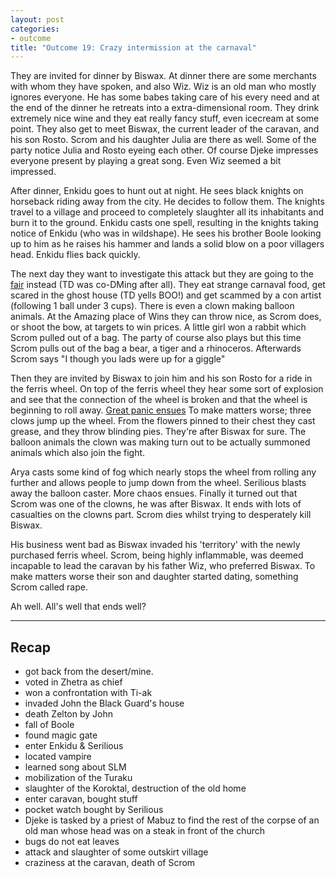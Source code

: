 ```yaml
---
layout: post
categories:
- outcome
title: "Outcome 19: Crazy intermission at the carnaval"
---
```


They are invited for dinner by Biswax. At dinner there are some merchants with
whom they have spoken, and also Wiz. Wiz is an old man who mostly ignores
everyone. He has some babes taking care of his every need and at the end of the
dinner he retreats into a extra-dimensional room. They drink extremely nice wine
and they eat really fancy stuff, even icecream at some point. They also get to
meet Biswax, the current leader of the caravan, and his son Rosto. Scrom and his
daughter Julia are there as well. Some of the party notice Julia and Rosto
eyeing each other. Of course Djeke impresses everyone present by playing a great
song. Even Wiz seemed a bit impressed.

After dinner, Enkidu goes to hunt out at night. He sees black knights on
horseback riding away from the city. He decides to follow them. The knights
travel to a village and proceed to completely slaughter all its inhabitants and
burn it to the ground.  Enkidu casts one spell, resulting in the knights taking
notice of Enkidu (who was in wildshape). He sees his brother Boole looking up to
him as he raises his hammer and lands a solid blow on a poor villagers head.
Enkidu flies back quickly.

The next day they want to investigate this attack but they are going to the
[fair](https://www.youtube.com/watch?v=r-t_G_c4rss&list=PLE7C72B243D5320F4)
instead (TD was co-DMing after all). They eat strange carnaval food, get scared
in the ghost house (TD yells BOO!) and get scammed by a con artist (following 1
ball under 3 cups). There is even a clown making balloon animals. At the Amazing
place of Wins they can throw nice, as Scrom does, or shoot the bow, at targets
to win prices. A little girl won a rabbit which Scrom pulled out of a bag. The
party of course also plays but this time Scrom pulls out of the bag a bear, a
tiger and a rhinoceros. Afterwards Scrom says "I though you lads were up for a
giggle"

Then they are invited by Biswax to join him and his son Rosto for a ride in the
ferris wheel. On top of the ferris wheel they hear some sort of explosion and
see that the connection of the wheel is broken and that the wheel is beginning
to roll away. [Great panic ensues](https://www.youtube.com/watch?v=yF-Rl5acQdA)
To make matters worse; three clows jump up the wheel. From the flowers pinned to
their chest they cast grease, and they throw blinding pies.  They're after
Biswax for sure. The balloon animals the clown was making turn out to be
actually summoned animals which also join the fight.

Arya casts some kind of fog which nearly stops the wheel from rolling any
further and allows people to jump down from the wheel. Serilious blasts away the
balloon caster. More chaos ensues. Finally it turned out that Scrom was one of
the clowns, he was after Biswax. It ends with lots of casualties on the clowns
part. Scrom dies whilst trying to desperately kill Biswax.

His business went bad as Biswax invaded his 'territory' with the newly purchased
ferris wheel. Scrom, being highly inflammable, was deemed incapable to lead the
caravan by his father Wiz, who preferred Biswax. To make matters worse their son
and daughter started dating, something Scrom called rape.

Ah well. All's well that ends well?

---

## Recap

* got back from the
desert/mine.
* voted in Zhetra as
chief
* won a confrontation with
Ti-ak
* invaded John the Black Guard's
house
* death Zelton by
John
* fall of
Boole
* found magic
gate
* enter Enkidu &
Serilious
* located
vampire
* learned song about
SLM
* mobilization of the
Turaku
* slaughter of the Koroktal, destruction of the old
home
* enter caravan, bought
stuff
* pocket watch bought by
Serilious
* Djeke is tasked by a priest of Mabuz to find the rest of the corpse of
an old man whose head was on a steak in front of the church
* bugs do not eat
leaves
* attack and slaughter of some outskirt
village
* craziness at the caravan, death of Scrom
